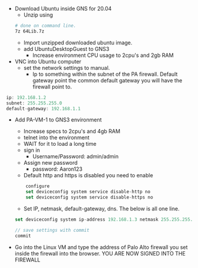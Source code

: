 - Download Ubuntu inside GNS for 20.04 
	- Unzip using 
	```sh
	# done on command line.
	7z 64Lib.7z
	```
	- Import unzipped downloaded ubuntu image. 
	- add UbuntuDesktopGuest to GNS3
		- Increase environment CPU usage to 2cpu's and 2gb RAM
- VNC into Ubuntu computer
	- set the network settings to manual. 
		- Ip to something within the subnet of the PA firewall. Default gateway point the common default gateway you will have the firewall point to.
```kotlin
ip: 192.168.1.2
subnet: 255.255.255.0
default-gateway: 192.168.1.1
```

- Add PA-VM-1 to GNS3 environment
	- Increase specs to 2cpu's and 4gb RAM
	- telnet into the environment
	- WAIT for it to load a long time
	- sign in 
		- Username/Password: admin/admin
	- Assign new password
		- password: Aaron123
	- Default http and https is disabled you need to enable
	```kotlin
		configure
		set deviceconfig system service disable-http no
		set deviceconfig system service disable-https no
	```
	- Set IP, netmask, default-gateway, dns. The below is all one line.
	```kotlin
	set deviceconfig system ip-address 192.168.1.3 netmask 255.255.255.0 default-gateway 192.168.1.1 dns-setting servers primary 8.8.8.8

	// save settings with commit
	commit
	```

- Go into the Linux VM and type the address of Palo Alto firewall you set inside the firewall into the browser.  YOU ARE NOW SIGNED INTO THE FIREWALL
